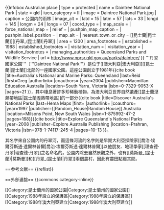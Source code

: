 {{Infobox Australian place
| type                   = protected
| name                   = Daintree National Park
| state                  = qld
| iucn_category          = II
| image                  = Daintree National Park.jpg
| caption                = 公園内的雨林
| image_alt              = 
| latd                   = 15
| latm                   = 57
| lats                   = 33
| longd                  = 145
| longm                  = 24
| longs                  = 07
| coord_type             = 
| map_scale              = 
| force_national_map     = 
| relief                 = 
| pushpin_map_caption    = 
| pushpin_label_position = 
| map_alt                = 
| nearest_town_or_city   = [[昆士蘭|昆士蘭]][[丹翠_(昆士蘭)|丹翠]]
| area                   = 1200<!-- If the area is greater than 100ha (1km2) a conversion template is not required. -->
| area_footnotes         = 
| established            = 1988
| established_footnotes  = 
| visitation_num         = 
| visitation_year        = 
| visitation_footnotes   = 
| managing_authorities   = Queensland Parks and Wildlife Service
| url                    = http://www.nprsr.qld.gov.au/parks/daintree/
}}
'''丹翠國家公園'''（'''Daintree National Park'''）是位于[[澳大利亞|澳大利亞]][[昆士蘭|昆士蘭]]北部的一座國家公園。這座公園創立于1981年<ref name="explore">{{cite book |title=Australia's National and Marine Parks: Queensland |last=Reid |first=Greg |authorlink= |coauthors= |year=2004 |publisher=Macmillan Education Australia |location=South Yarra, Victoria |isbn=0-7329-9053-X |pages=21 }}</ref>，其中棲息著許多珍稀動植物，為澳大利亞世界自然遺產[[昆士蘭溼熱帶地區|昆士蘭溼熱帶地區]]的一部分<ref name="explore" /><ref name="discover">{{cite book |title=Discover Australia's National Parks |last=Hema Maps |first= |authorlink= |coauthors= |year=1997 |publisher=[[Random_House|Random House]] Australia |location=Milsons Point, New South Wales |isbn=1-875992-47-2 |pages=168}}</ref><ref name="xqnp">{{cite book |title=Explore Queensland's National Parks |year=2008 |publisher=Explore Australia Publishing |location=Prahran, Victoria |isbn=978-1-74117-245-4 |pages=10–13 }}</ref>。

其名字來自公園内的丹翠河，而這條河流的名字則是早期大利亞探險家[[喬治‧埃爾芬斯通‧達爾林普爾|喬治‧埃爾芬斯通‧達爾林普爾]]以他朋友、地理學家[[理查德·丹翠|理查德·丹翠]]之名命名的。公園内除去自然景觀之外，也有[[莫斯曼_(昆士蘭)|莫斯曼]]和[[丹翠_(昆士蘭)|丹翠]]兩個農村，因此有農田點綴其間。 

==参考文献==
{{reflist}}

==外部連接==
{{commons category-inline}}

[[Category:昆士蘭州的國家公園|Category:昆士蘭州的國家公園]]
[[Category:1988年設立的保護區|Category:1988年設立的保護區]]
[[Category:1988年澳大利亞建立|Category:1988年澳大利亞建立]]